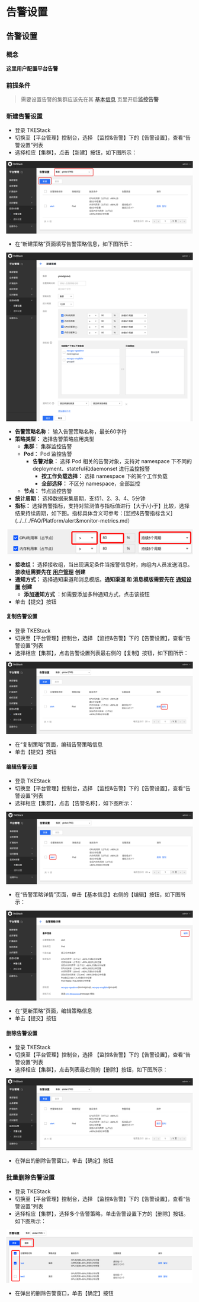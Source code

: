# 告警设置

## 告警设置

### 概念

**这里用户配置平台告警**

### 前提条件

> 需要设置告警的集群应该先在其 [基本信息](https://github.com/tkestack/tke/blob/master/docs/guide/zh-CN/products/platform/cluster.md#%E5%9F%BA%E6%9C%AC%E4%BF%A1%E6%81%AF) 页里开启**监控告警**

### 新建告警设置

* 登录 TKEStack
* 切换至【平台管理】控制台，选择 【监控&告警】下的【告警设置】，查看“告警设置”列表
* 选择相应【集群】，点击【新建】按钮，如下图所示： 

![](../../../.gitbook/assets/image%20%28110%29.png)

* 在“新建策略”页面填写告警策略信息，如下图所示： 

![](../../../.gitbook/assets/image%20%2822%29.png)

* **告警策略名称：** 输入告警策略名称，最长60字符
* **策略类型：** 选择告警策略应用类型
  * **集群：** 集群监控告警
  * **Pod：** Pod 监控告警
    * **告警对象：** 选择 Pod 相关的告警对象，支持对 namespace 下不同的 deployment、stateful和daemonset 进行监控报警
      * **按工作负载选择：** 选择 namespace 下的某个工作负载
      * **全部选择：** 不区分 namespace，全部监控
  * **节点：** 节点监控告警
* **统计周期：** 选择数据采集周期，支持1、2、3、4、5分钟
* **指标：** 选择告警指标，支持对监测值与指标值进行【大于/小于】比较，选择结果持续周期，如下图。指标具体含义可参考：\[监控&告警指标含义\]\(../../../FAQ/Platform/alert&monitor-metrics.md） 

![](../../../.gitbook/assets/image%20%2885%29.png)

* **接收组：** 选择接收组，当出现满足条件当报警信息时，向组内人员发送消息。**接收组需要先在** [**用户管理**](https://github.com/tkestack/tke/blob/master/docs/guide/zh-CN/products/platform/accessmanagement/user.md#%E7%94%A8%E6%88%B7%E7%BB%84) **创建**
* **通知方式：** 选择通知渠道和消息模版。**通知渠道 和 消息模版需要先在** [**通知设置**](https://github.com/tkestack/tke/blob/master/docs/guide/zh-CN/products/platform/monitor%26alert/notification.md) **创建**
  * **添加通知方式** ：如需要添加多种通知方式，点击该按钮
* 单击【提交】按钮

#### 复制告警设置

* 登录 TKEStack
* 切换至【平台管理】控制台，选择 【监控&告警】下的【告警设置】，查看“告警设置”列表
* 选择相应【集群】，点击告警设置列表最右侧的【复制】按钮，如下图所示： 

![](../../../.gitbook/assets/image%20%28138%29.png)

* 在“复制策略”页面，编辑告警策略信息
* 单击【提交】按钮

#### 编辑告警设置

* 登录 TKEStack
* 切换至【平台管理】控制台，选择 【监控&告警】下的【告警设置】，查看“告警设置”列表
* 选择相应【集群】，点击【告警名称】，如下图所示： 

![](../../../.gitbook/assets/image%20%2827%29.png)

* 在“告警策略详情”页面，单击【基本信息】右侧的【编辑】按钮，如下图所示： 

![](../../../.gitbook/assets/image%20%28115%29.png)

* 在“更新策略”页面，编辑策略信息
* 单击【提交】按钮

#### 删除告警设置

* 登录 TKEStack
* 切换至【平台管理】控制台，选择 【监控&告警】下的【告警设置】，查看“告警设置”列表
* 选择相应【集群】，点击列表最右侧的【删除】按钮，如下图所示： 

![](../../../.gitbook/assets/image%20%2854%29.png)

* 在弹出的删除告警窗口，单击【确定】按钮

### 批量删除告警设置

* 登录 TKEStack
* 切换至【平台管理】控制台，选择 【监控&告警】下的【告警设置】，查看“告警设置”列表
* 选择相应【集群】，选择多个告警策略，单击告警设置下方的【删除】按钮。如下图所示： 

![](../../../.gitbook/assets/image%20%2895%29.png)

* 在弹出的删除告警窗口，单击【确定】按钮

